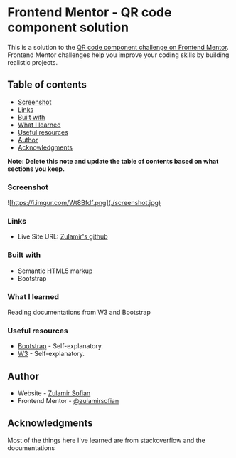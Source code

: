 # Frontend Mentor - QR code component solution

This is a solution to the [QR code component challenge on Frontend Mentor](https://www.frontendmentor.io/challenges/qr-code-component-iux_sIO_H). Frontend Mentor challenges help you improve your coding skills by building realistic projects. 

## Table of contents

- [Screenshot](#screenshot)
- [Links](#links)
- [Built with](#built-with)
- [What I learned](#what-i-learned)
- [Useful resources](#useful-resources)
- [Author](#author)
- [Acknowledgments](#acknowledgments)

**Note: Delete this note and update the table of contents based on what sections you keep.**

### Screenshot

![https://i.imgur.com/Wt8Bfdf.png](./screenshot.jpg)

### Links

- Live Site URL: [Zulamir's github](https://zulamirsofian.github.io/frontendmentor/frontendQR/)

### Built with

- Semantic HTML5 markup
- Bootstrap

### What I learned

Reading documentations from W3 and Bootstrap

### Useful resources

- [Bootstrap](https://getbootstrap.com/docs/5.0/getting-started/introduction/) - Self-explanatory.
- [W3](https://www.w3schools.com/) - Self-explanatory.

## Author

- Website - [Zulamir Sofian](https://zulamirsofian.github.io/)
- Frontend Mentor - [@zulamirsofian](https://www.frontendmentor.io/profile/zulamirsofian)

## Acknowledgments

Most of the things here I've learned are from stackoverflow and the documentations

